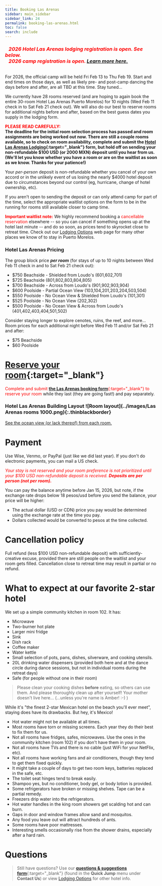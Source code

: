 ```yaml
---
title: Booking Las Arenas
sidebar: main_sidebar
sidebar_link: 24
permalink: booking-las-arenas.html
toc: false
search: include
---
```


### <span style="color:red">***&nbsp;&nbsp;&nbsp;2026 Hotel Las Arenas lodging registration is open. See below.<br>&nbsp;&nbsp;&nbsp;2026 camp registration is open. [Learn more here.](register.md)***</span>

<br>For 2026, the official camp will be held Fri Feb 13 to Thu Feb 19. Start and end times on those days, as well as likely pre- and post-camp dancing the days before and after, are all TBD at this time. Stay tuned...

We currently have 28 rooms reserved (and are hoping to again book the entire 30-room Hotel Las Arenas Puerto Morelos) for 10 nights (Wed Feb 11 check in to Sat Feb 21 check out). We will also do our best to reserve rooms for additional nights before and after, based on the best guess dates you supply in the lodging form.

<span style="color:red">**PLEASE READ CAREFULLY:**</span><br>
**The deadline for the initial room selection process has passed and room assignments are being worked out now. There are still a couple rooms available, so to check on room availability, complete and submit the [Hotel Las Arenas Lodging](https://docs.google.com/forms/d/e/1FAIpQLSct3SrTHl76pMYcZ5z9-eWdLCjCXzf4igqfVk689qA42YuyWA/viewform){:target="_blank"} form, but hold off on sending your non-refundable $100 USD (or 2000 MXN) deposit until you hear from us. (We'll let you know whether you have a room or are on the waitlist as soon as we know. Thanks for your patience!)**

Your *per-person* deposit is non-refundable whether you cancel of your own accord or in the unlikely event of us losing the nearly $4000 hotel deposit due to circumstances beyond our control (eg, hurricane, change of hotel ownership, etc).

If you aren't open to sending the deposit or can only attend camp for part of the time, select the appropriate waitlist options on the form to be in the running for rooms still available closer to camp time.

**<span style="color:red">Important waitlist note:</span>** We highly recommend booking a <span style="color:red">cancellable reservation</span> elsewhere -- so you can cancel if something opens up at the hotel last minute -- and do so soon, as prices tend to skyrocket close to retreat time. Check out our [Lodging Options](lodging-options.md) web page for many other places we know of to stay in Puerto Morelos.

### Hotel Las Arenas Pricing

The group block price ***per room*** (for stays of up to 10 nights between Wed Feb 11 check in and to Sat Feb 21 check out):
* $750 Beachside - Shielded from Loudo's (601,602,701)
* $725 Beachside (801,802,803,804,805)
* $700 Beachside - Across from Loudo's (901,902,903,904)
* $600 Poolside - Partial Ocean View (103,104,201,203,204,503,504)
* $550 Poolside - No Ocean View & Shielded from Loudo's (101,301)
* $525 Poolside - No Ocean View (202,302)
* $500 Poolside - No Ocean View & Across from Loudo's (401,402,403,404,501,502)

Consider staying longer to explore cenotes, ruins, the reef, and more... Room prices for each additional night before Wed Feb 11 and/or Sat Feb 21 and after:
* $75 Beachside
* $60 Poolside

# [Reserve your room](https://docs.google.com/forms/d/e/1FAIpQLSct3SrTHl76pMYcZ5z9-eWdLCjCXzf4igqfVk689qA42YuyWA/viewform){:target="_blank"}
<span style="color:red">Complete and submit [**the Las Arenas booking form**](https://docs.google.com/forms/d/e/1FAIpQLSct3SrTHl76pMYcZ5z9-eWdLCjCXzf4igqfVk689qA42YuyWA/viewform){:target="_blank"} to reserve your room</span> while they last (they are going fast!) and pay separately.

<!-- Keep next heading and image on one to lessen vertical spacing -->
### Hotel Las Arenas Building Layout ![Room layout](../images/Las Arenas rooms 1000.png){:.thinblackborder}

[See the ocean view (or lack thereof) from each room.](./las-arenas-views.md)

# Payment

Use Wise, Venmo, or PayPal (just like we did last year). If you don't do electronic payments, you can mail a US check.

<span style="color:red">*Your stay is not reserved and your room preference is not prioritized until your $100 USD non-refundable deposit is received. **Deposits are per person (not per room).***</span>

You can pay the balance anytime before Jan 15, 2026, but note, if the exchange rate drops below 18 pesos/usd before you send the balance, your price will be higher:
* The actual dollar (USD or CDN) price you pay would be determined using the exchange rate at the time you pay.
* Dollars collected would be converted to pesos at the time collected.

# Cancellation policy

Full refund (less $100 USD non-refundable deposit) with sufficiently-creative excuse, provided there are still people on the waitlist and your room gets filled. Cancellation close to retreat time may result in partial or no refund.

# What to expect at our favorite 2-star hotel

We set up a simple community kitchen in room 102. It has:

* Microwave
* Two-burner hot plate
* Larger mini fridge
* Sink
* Dish rack
* Coffee maker
* Water kettle
* Small selection of pots, pans, dishes, silverware, and cooking utensils.
* 20L drinking water dispensers (provided both here and at the dance circle during dance sessions, but not in individual rooms during the retreat days)
* Safe (for people without one in their room)

> Please clean your cooking dishes **before** eating, so others can use them. And please thoroughly clean up after yourself! Your mother doesn't live here... (...unless you're name is Amber! :-) )

While it's "the finest 2-star Mexican hotel on the beach you'll ever meet", staying does have its drawbacks. But hey, it's Mexico!

* Hot water might not be available at all times.
* Most rooms have torn or missing screens. Each year they do their best to fix them for us.
* Not all rooms have fridges, safes, microwaves. Use the ones in the community kitchen (room 102) if you don't have them in your room.
* Not all rooms have TVs and there is no cable (just WiFi for your NetFlix, etc). 
* Not all rooms have working fans and air conditioners, though they tend to get them fixed quickly.
* It might take a couple of days to get two room keys, batteries replaced in the safe, etc.
* The toilet seat hinges tend to break easily.
* Shampoo yes, but no conditioner, body gel, or body lotion is provided.
* Some refrigerators have broken or missing shelves. Tape can be a partial remedy.
* Freezers drip water into the refrigerators.
* Hot water handles in the king room showers get scalding hot and can burn.
* Gaps in door and window frames allow sand and mosquitos.
* Any food you leave out will attract hundreds of ants.
* Some rooms have poor mattresses.
* Interesting smells occasionally rise from the shower drains, especially after a hard rain.

# Questions

> Still have questions? Use our [**questions & suggestions form**](https://docs.google.com/forms/d/e/1FAIpQLSeKsY-e9iy44578E1ijjs_g5Bwi1gZCuW439N1bOBlL76U5qg/viewform){:target="_blank"} (found in the **Quick Jump** menu under **Contact Us**) or view [Lodging Options](lodging-options.md) for other hotel info.